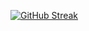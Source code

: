 <!--<a href="https://github.com/PasanT9/PasanT9">
  <img align="center" src="https://github-readme-stats.vercel.app/api?username=PasanT9&show_icons=true&line_height=27&count_private=true&title_color=067AC9&text_color=1d1f21&icon_color=2bbc8a&bg_color=ffffff" alt="PasanT9's GitHub Stats" />
</a>-->

[![GitHub Streak](https://github-readme-streak-stats.herokuapp.com/?user=PasanT9&theme=tokyonight_duo&exclude_days=Sat,Sun&card_width=1000&fire=fa6607)]()

<!--
**PasanT9/PasanT9** is a ✨ _special_ ✨ repository because its `README.md` (this file) appears on your GitHub profile.

Here are some ideas to get you started:

- 🔭 I’m currently working on ...
- 🌱 I’m currently learning ...
- 👯 I’m looking to collaborate on ...
- 🤔 I’m looking for help with ...
- 💬 Ask me about ...
- 📫 How to reach me: ...
- 😄 Pronouns: ...
- ⚡ Fun fact: ...
-->
